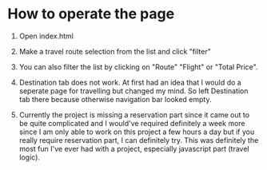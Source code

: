 # How to operate the page
1. Open index.html 

2. Make a travel route selection from the list and click "filter"

3. You can also filter the list by clicking on "Route" "Flight" or "Total Price". 

4. Destination tab does not work. At first had an idea that I would do a seperate page for travelling but changed my mind. So left Destination tab there because otherwise navigation bar looked empty.
5. Currently the project is missing a reservation part since it came out to be quite complicated and I would've required definitely a week more since I am only able to work on this project a few hours a day but if you really require reservation part, I can definitely try.
This was definitely the most fun I've ever had with a project, especially javascript part (travel logic).
